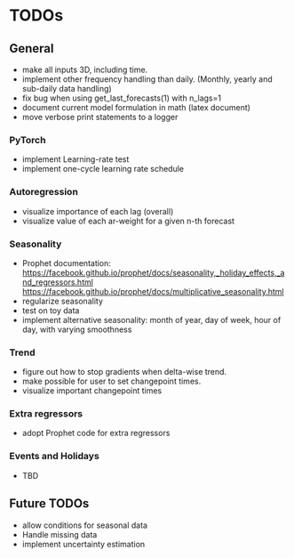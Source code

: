 # TODOs

## General
* make all inputs 3D, including time.
* implement other frequency handling than daily. (Monthly, yearly and sub-daily data handling)
* fix bug when using get_last_forecasts(1) with n_lags=1
* document current model formulation in math (latex document)
* move verbose print statements to a logger


### PyTorch
* implement Learning-rate test 
* implement one-cycle learning rate schedule

### Autoregression
* visualize importance of each lag (overall)
* visualize value of each ar-weight for a given n-th forecast


### Seasonality
* Prophet documentation: 
https://facebook.github.io/prophet/docs/seasonality,_holiday_effects,_and_regressors.html
https://facebook.github.io/prophet/docs/multiplicative_seasonality.html
* regularize seasonality
* test on toy data
* implement alternative seasonality: month of year, day of week, hour of day, with varying smoothness

### Trend
* figure out how to stop gradients when delta-wise trend.
* make possible for user to set changepoint times.
* visualize important changepoint times

### Extra regressors
* adopt Prophet code for extra regressors 

### Events and Holidays
* TBD

## Future TODOs
* allow conditions for seasonal data
* Handle missing data
* implement uncertainty estimation 
